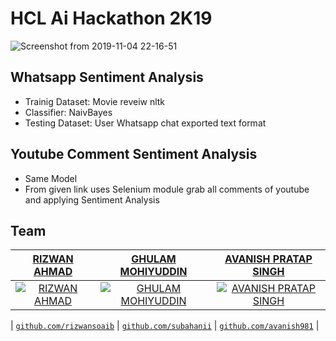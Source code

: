 # HCL Ai Hackathon 2K19
![Screenshot from 2019-11-04 22-16-51](https://user-images.githubusercontent.com/29729380/68140007-1f0eac80-ff51-11e9-9916-1be6a3c40892.png)

## Whatsapp Sentiment Analysis
* Trainig Dataset: Movie reveiw nltk 
* Classifier: NaivBayes
* Testing Dataset: User Whatsapp chat exported text format

## Youtube Comment Sentiment Analysis

 * Same Model
 * From given link uses Selenium module grab all comments of youtube and applying Sentiment Analysis
 
 
## Team


| <a href="https://github.com/rizwansoaib" target="_blank">**RIZWAN AHMAD**</a> | <a href="https://github.com/subahanii" target="_blank">**GHULAM MOHIYUDDIN**</a> |<a href="https://github.com/avanish981" target="_blank">**AVANISH PRATAP SINGH**</a> |
| :---: |:---:| :---:| 
| [![RIZWAN AHMAD](https://avatars1.githubusercontent.com/u/29729380?s=200&v=4)](https://github.com/rizwansoaib)    | [![GHULAM MOHIYUDDIN](https://avatars1.githubusercontent.com/u/23014491?s=200&v=4)](https://github.com/subahanii) | [![AVANISH PRATAP SINGH](https://avatars1.githubusercontent.com/u/41297065?s=200&v=4)](https://github.com/avanish981) | 

| <a href="https://github.com/rizwansoaib" target="_blank">`github.com/rizwansoaib`</a> | <a href="https://github.com/subahanii" target="_blank">`github.com/subahanii`</a> |  <a href="https://github.com/avanish981" target="_blank">`github.com/avanish981`</a> | 
